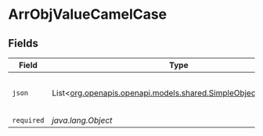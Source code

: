 # ArrObjValueCamelCase


## Fields

| Field                                                                                                          | Type                                                                                                           | Required                                                                                                       | Description                                                                                                    | Example                                                                                                        |
| -------------------------------------------------------------------------------------------------------------- | -------------------------------------------------------------------------------------------------------------- | -------------------------------------------------------------------------------------------------------------- | -------------------------------------------------------------------------------------------------------------- | -------------------------------------------------------------------------------------------------------------- |
| `json`                                                                                                         | List<[org.openapis.openapi.models.shared.SimpleObjectCamelCase](../../models/shared/SimpleObjectCamelCase.md)> | :heavy_minus_sign:                                                                                             | N/A                                                                                                            | [<br/>"...",<br/>"..."<br/>]                                                                                   |
| `required`                                                                                                     | *java.lang.Object*                                                                                             | :heavy_minus_sign:                                                                                             | N/A                                                                                                            |                                                                                                                |